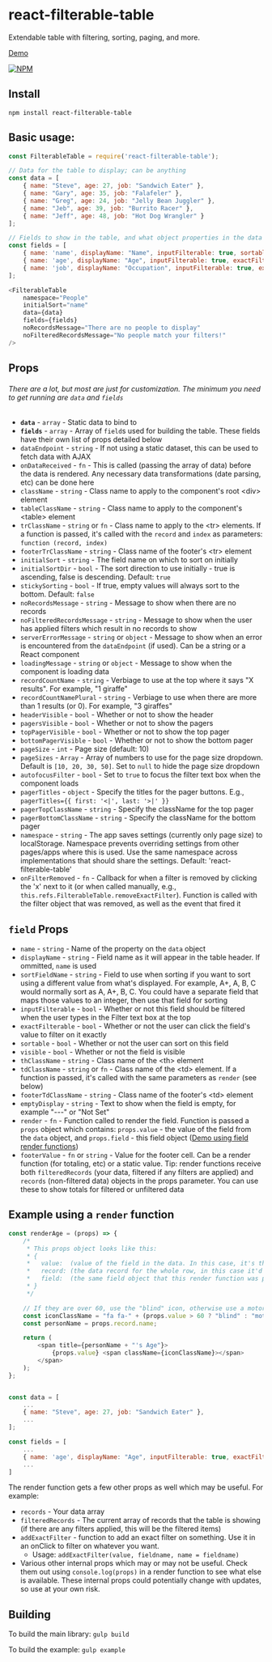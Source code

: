 # react-filterable-table
Extendable table with filtering, sorting, paging, and more.


[Demo](https://ianwitherow.github.io/react-filterable-table/example/index.html)

[![NPM](https://nodei.co/npm/react-filterable-table.png?compact=true)](https://npmjs.org/package/react-filterable-table)


## Install
`npm install react-filterable-table`

## Basic usage:

```javascript
const FilterableTable = require('react-filterable-table');

// Data for the table to display; can be anything
const data = [
	{ name: "Steve", age: 27, job: "Sandwich Eater" },
	{ name: "Gary", age: 35, job: "Falafeler" },
	{ name: "Greg", age: 24, job: "Jelly Bean Juggler" },
	{ name: "Jeb", age: 39, job: "Burrito Racer" },
	{ name: "Jeff", age: 48, job: "Hot Dog Wrangler" }
];

// Fields to show in the table, and what object properties in the data they bind to
const fields = [
	{ name: 'name', displayName: "Name", inputFilterable: true, sortable: true },
	{ name: 'age', displayName: "Age", inputFilterable: true, exactFilterable: true, sortable: true },
	{ name: 'job', displayName: "Occupation", inputFilterable: true, exactFilterable: true, sortable: true }
];

<FilterableTable
	namespace="People"
	initialSort="name"
	data={data}
	fields={fields}
	noRecordsMessage="There are no people to display"
	noFilteredRecordsMessage="No people match your filters!"
/>

```

## Props
###### There are a lot, but most are just for customization. The minimum you need to get running are `data` and `fields`
* **`data`** - `array` - Static data to bind to
* **`fields`** - `array` - Array of `field`s used for building the table. These fields have their own list of props detailed below
* `dataEndpoint` - `string` - If not using a static dataset, this can be used to fetch data with AJAX
* `onDataReceived` - `fn` - This is called (passing the array of data) before the data is rendered. Any necessary data transformations (date parsing, etc) can be done here
* `className` - `string` - Class name to apply to the component's root &lt;div&gt; element
* `tableClassName` - `string` - Class name to apply to the component's &lt;table&gt; element
* `trClassName` - `string` or `fn` - Class name to apply to the &lt;tr&gt; elements. If a function is passed, it's called with the `record` and `index` as parameters: `function (record, index)`
* `footerTrClassName` - `string` - Class name of the footer's &lt;tr&gt; element
* `initialSort` - `string` - The field name on which to sort on initially
* `initialSortDir` - `bool` - The sort direction to use initially - true is ascending, false is descending. Default: `true`
* `stickySorting` - `bool` - If true, empty values will always sort to the bottom. Default: `false`
* `noRecordsMessage` - `string` - Message to show when there are no records
* `noFilteredRecordsMessage` - `string` - Message to show when the user has applied filters which result in no records to show
* `serverErrorMessage` - `string` or `object` - Message to show when an error is encountered from the `dataEndpoint` (if used). Can be a string or a React component
* `loadingMessage` - `string` or `object` - Message to show when the component is loading data
* `recordCountName` - `string` - Verbiage to use at the top where it says "X results". For example, "1 giraffe"
* `recordCountNamePlural` - `string` - Verbiage to use when there are more than 1 results (or 0). For example, "3 giraffes"
* `headerVisible` - `bool` - Whether or not to show the header
* `pagersVisible` - `bool` - Whether or not to show the pagers
* `topPagerVisible` - `bool` - Whether or not to show the top pager
* `bottomPagerVisible` - `bool` - Whether or not to show the bottom pager
* `pageSize` - `int` - Page size (default: 10)
* `pageSizes` - `Array` - Array of numbers to use for the page size dropdown. Default is `[10, 20, 30, 50]`. Set to `null` to hide the page size dropdown
* `autofocusFilter` - `bool` - Set to `true` to focus the filter text box when the component loads
* `pagerTitles` - `object` - Specify the titles for the pager buttons. E.g., `pagerTitles={{ first: '<|', last: '>|' }}`
* `pagerTopClassName` - `string` - Specify the className for the top pager
* `pagerBottomClassName` - `string` - Specify the className for the bottom pager
* `namespace` - `string` - The app saves settings (currently only page size) to localStorage. Namespace prevents overriding settings from other pages/apps where this is used. Use the same namespace across implementations that should share the settings. Default: 'react-filterable-table'
* `onFilterRemoved` - `fn` - Callback for when a filter is removed by clicking the 'x' next to it (or when called manually, e.g., `this.refs.FilterableTable.removeExactFilter`). Function is called with the filter object that was removed, as well as the event that fired it


## `field` Props

* `name` - `string` - Name of the property on the `data` object
* `displayName` - `string` - Field name as it will appear in the table header. If ommitted, `name` is used
* `sortFieldName` - `string` - Field to use when sorting if you want to sort using a different value from what's displayed. For example, A+, A, B, C would normally sort as A, A+, B, C. You could have a separate field that maps those values to an integer, then use that field for sorting
* `inputFilterable` - `bool` - Whether or not this field should be filtered when the user types in the Filter text box at the top
* `exactFilterable` - `bool` - Whether or not the user can click the field's value to filter on it exactly
* `sortable` - `bool` - Whether or not the user can sort on this field
* `visible` - `bool` - Whether or not the field is visible
* `thClassName` - `string` - Class name of the &lt;th&gt; element
* `tdClassName` - `string` or `fn` - Class name of the &lt;td&gt; element. If a function is passed, it's called with the same parameters as `render` (see below)
* `footerTdClassName` - `string` - Class name of the footer's &lt;td&gt; element
* `emptyDisplay` - `string` - Text to show when the field is empty, for example "---" or "Not Set"
* `render` - `fn` - Function called to render the field. Function is passed a `props` object which contains: `props.value` - the value of the field from the `data` object, and `props.field` - this field object ([Demo using field render functions](https://ianwitherow.github.io/react-filterable-table/example-alt/index.html))
* `footerValue` - `fn` or `string` - Value for the footer cell. Can be a render function (for totaling, etc) or a static value. Tip: render functions receive both `filteredRecords` (your data, filtered if any filters are applied) and `records` (non-filtered data) objects in the props parameter. You can use these to show totals for filtered or unfiltered data


## Example using a `render` function

```javascript
const renderAge = (props) => {
	/*
	 * This props object looks like this:
	 * {
	 *   value:  (value of the field in the data. In this case, it's the person's age.),
	 *   record: (the data record for the whole row, in this case it'd be: { name: "Steve", age: 27, job: "Sandwich Eater" }),
	 *   field:  (the same field object that this render function was passed into. We'll have access to any props on it, including that 'someRandomProp' one we put on there. Those can be functions, too, so we can add custom onClick handlers to our return value)
	 * }
	 */

	// If they are over 60, use the "blind" icon, otherwise use a motorcycle
	const iconClassName = "fa fa-" + (props.value > 60 ? "blind" : "motorcycle");
	const personName = props.record.name;

	return (
		<span title={personName + "'s Age"}>
			{props.value} <span className={iconClassName}></span>
		</span>
	);
};


const data = [
	...
	{ name: "Steve", age: 27, job: "Sandwich Eater" },
	...
];

const fields = [
	...
	{ name: 'age', displayName: "Age", inputFilterable: true, exactFilterable: true, sortable: true, someRandomProp: "Tacos!", render: renderAge },
	...
]
```

The render function gets a few other props as well which may be useful. For example:
* `records` - Your data array
* `filteredRecords` - The current array of records that the table is showing (if there are any filters applied, this will be the filtered items)
* `addExactFilter` - function to add an exact filter on something. Use it in an onClick to filter on whatever you want.
	* Usage: `addExactFilter(value, fieldname, name = fieldname)`
* Various other internal props which may or may not be useful. Check them out using `console.log(props)` in a render function to see what else is available. These internal props could potentially change with updates, so use at your own risk.


## Building
To build the main library: `gulp build`

To build the example: `gulp example`
